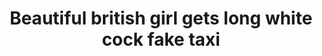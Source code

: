 ---
layout: post
title: Beautiful british girl gets long white cock fake taxi
duration: '10:02'
view: 109
rate: 2
video: 'https://flashservice.xvideos.com/embedframe/22876835'
category:
 - gorgeous
 - rough
 - curvy
 - busty
 - blonde
 - outdoor
 - stunning
tags: 
 - sucked
 - fucked
 - big-tits
priority: 0.9
changefreq: daily
---